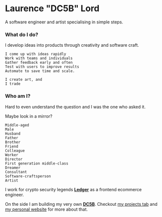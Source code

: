 # Laurence "DC5B" Lord

A software engineer and artist specialising in simple steps. 

### What do I do?

I develop ideas into products through creativity and software craft.

```
I come up with ideas rapidly
Work with teams and individuals
Gather feedback early and often
Test with users to improve results
Automate to save time and scale.

I create art, and 
I trade
```

### Who am I?

Hard to even understand the question and I was the one who asked it.

Maybe look in a mirror?

```
Middle-aged
Male
Husband
Father
Brother
Friend
Colleague
Worker
Director
First generation middle-class
Dreamer
Consultant
Software-craftsperson
Artist
```

I work for crypto security legends [**Ledger**](https://www.ledger.com/) as a frontend ecommerce engineer.

On the side I am building my very own [**DC5B**](https://www.dc5b.com/). Checkout [my projects tab](https://github.com/LL782?tab=projects) and [my personal website](https://www.laurencelord.co.uk/) for more about that.
